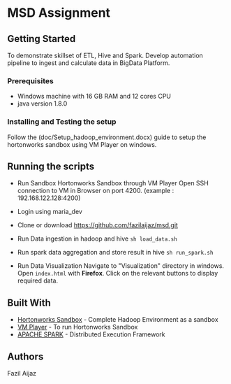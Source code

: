 # MSD Assignment

## Getting Started

To demonstrate skillset of ETL, Hive and Spark. Develop automation pipeline to ingest and calculate data in BigData Platform.

### Prerequisites

- Windows machine with 16 GB RAM and 12 cores CPU
- java version 1.8.0

### Installing and Testing the setup

Follow the (doc/Setup_hadoop_environment.docx) guide to setup the hortonworks sandbox using VM Player on windows.

## Running the scripts

- Run Sandbox Hortonworks Sandbox through VM Player Open SSH connection to VM in Browser on port 4200.
(example : 192.168.122.128:4200)
- Login using maria_dev

- Clone or download
https://github.com/fazilaijaz/msd.git

- Run Data ingestion in hadoop and hive
```sh load_data.sh```

- Run spark data aggregation and store result in hive
```sh run_spark.sh```

- Run Data Visualization
Navigate to "Visualization" directory in windows. Open ```index.html``` with **Firefox**. Click on the relevant buttons to display required data.

## Built With

* [Hortonworks Sandbox](https://www.cloudera.com/downloads/hortonworks-sandbox/hdp.html) - Complete Hadoop Environment as a sandbox
* [VM Player](https://www.vmware.com/my/products/workstation-player/workstation-player-evaluation.html) - To run Hortonworks Sandbox
* [APACHE SPARK](https://spark.apache.org/) - Distributed Execution Framework

## Authors

Fazil Aijaz

